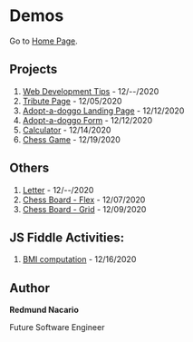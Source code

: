 # Demos

Go to [Home Page](https://redmundnacario.github.io/batch5-activities/).

## Projects

1. [Web Development Tips](https://redmundnacario.com/01-tips-on-web-development) - 12/--/2020
2. [Tribute Page](https://redmundnacario.com/02-tribute-page) - 12/05/2020
3. [Adopt-a-doggo Landing Page](https://redmundnacario.com/03-adopt-a-doggo-landing-page) - 12/12/2020
4. [Adopt-a-doggo Form](https://redmundnacario.com/04-adopt-a-doggo-form) - 12/12/2020
5. [Calculator](https://redmundnacario.com/05-calculator) - 12/14/2020
6. [Chess Game](https://redmundnacario.com/06-chess-game/dist) - 12/19/2020


## Others

1. [Letter](https://redmundnacario.com/others/web-elements-letter) - 12/--/2020
2. [Chess Board - Flex](https://redmundnacario.com/others/chessboard-challennge-flex) - 12/07/2020
3. [Chess Board - Grid](https://redmundnacario.com/others/chessboard-challenge-grid) - 12/09/2020


## JS Fiddle Activities:
1. [BMI computation](https://jsfiddle.net/redmund/c7o3gu6q/40/) - 12/16/2020

## Author

**Redmund Nacario**

Future Software Engineer



